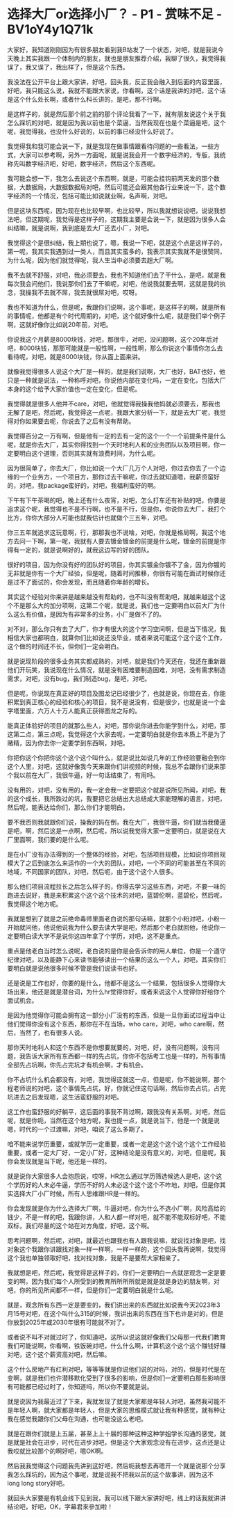 # 选择大厂or选择小厂？ - P1 - 赏味不足 - BV1oY4y1Q71k

大家好，我知道刚刚因为有很多朋友看到我B站发了一个状态，对吧，就是我说今天晚上其实我跟一个体制内的朋友，就也是朋友推荐介绍，我聊了很久，我觉得我误了，我又误了，我出样了，但是这个东西。

我没法在公开平台上跟大家讲，好吧，回头我，反正我会融入到后面的内容里面，好吧，我只能这么说，我就不能跟大家说，你看啊，这个话是我讲的对吧，这个话是这个什么处长啊，或者什么科长讲的，是吧，那不行啊。

是这样子的，就是然后那个前之前的那个评论我看了一下，就有朋友说这个关于我怎么踩坑的对吧，就是因为我以前也是个菜逼，当然我现在也是个菜逼是吧，这个呢，我觉得我，也没什么好说的，以前的事已经没什么好说了。

我觉得我和我可能会说一下，就是我现在做事情跟看待问题的一些看法，一些方式，大家可以参考啊，另外一方面呢，就是说我会开一个数字经济的，专版，我统称先叫数字经济吧，好吧，数字经济，然后这个东西呢。

我可能会想一下，我怎么去说这个东西啊，就是，可能会挂钩前两天发的那个数据，大数据局，大数据数据局对吧，然后可能还会跟其他各行业来说一下，这个数字经济的一个情况，包括可能比如说就业啊，名声啊，对吧。

但是这块东西呢，因为现在也比较早啊，也比较早，所以我就想说说吧，说说我想法吧，但这期呢，我觉得是这样子的，这期我主要是会说一下，就是因为很多人会纠结嘛，就是说啊，我到底是去大厂还去小厂，对吧。

我觉得这个是很纠结，我上期也说了，嗯，我说一下吧，就是这个点是这样子的，第一呢，我其实我遇到过一类人，而且其实蛮多的，我表示其实我就不是很赞同，为什么呢，因为他们就觉得呢，我人生当中必须要去趟大厂啊。

我不去就不舒服，对吧，我必须要去，我也不知道他们去了干什么，是吧，就是我每次我会问他们，我说那你们去了干嘛呢，对吧，他说我就要去啊，这就是我的执念，我操我不去就不屌，我去就很屌对吧，哎呀。

我也不知道为什么，但是呢，我跟你们说啊，这个事呢，是这样子的啊，就是所有的事情呢，他都是有个时代周期的，对吧，这个就好像什么呢，就是我们举个例子啊，这就好像你比如说20年前，对吧。

你说我这个月薪是8000块钱，对吧，那很牛，对吧，没问题啊，这个20年后对吧，8000块钱，那那可能就是一般性啊，一般性啊，那么你说这个事情你怎么去看待呢，对吧，就是8000块钱，你从面上面来讲。

就像我觉得很多人说这个大厂是一样的，就是我们说啊，大厂也好，BAT也好，他只是一种就是说法，一种称呼对吧，你说他内部在变化吗，一定在变化，包括大厂本身的这个给予大家价值也一定在变化，但是呢。

我觉得就是很多人他并不care，对吧，他就觉得我操我他妈就必须要去，那我也无解了是吧，然后呢，我觉得这一点呢，我跟大家分析一下，就是去大厂呢，我觉得对你如果要去呢，你说去了之后有没有帮助。

我觉得百分之一万有啊，但是他有一定的去有一定的这个一个一个前提条件是什么呢，就是你去大厂，其实你得找到一个天时地利人和的业务团队以及项目啊，你一定要明白这个道理，否则其实就有浪费时间，为什么呢。

因为很简单了，你去大厂，你比如说一个大厂几万个人对吧，你过去你去了一个边缘的一个业务方，一个项目方，那你过去干嘛呢，你过去就知道嗯，我薪资蛮好的，对吧，我package蛮好的，对吧，我福利蛮好的啊。

下午有下午茶喝的吧，晚上还有什么夜宵，对吧，怎么打车还有补贴的吧，你要是追求这个呢，我觉得也不是不行啊，也不是不行，但是你，你说你去大厂，我打个比方，你你大部分人可能也就我估计也就做个三五年，对吧。

你三五年就追求这玩意啊，行，那那我也不说啥，对吧，你就是格局啊，我这个地方去问一下啊，第一呢，我就有人要去镀金镀金的前提是什么呢，镀金的前提是你得有一定的，就是说啊好的，就我这边写的好的团队。

很好的项目，因为你没有好的团队好的项目，你其实镀金你镀不了金，因为你镀的无非就是你有一个大厂经验，但是呢，随着时间推移，你很有可能在面试时候你还是过不了面试的，你会发现，而且随着你年龄的增长。

其实这个经验对你来讲是越来越没有帮助的，也不叫没有帮助吧，就越来越这个这个不是那么大的加分项啊，这第二个呢，就是说，我们也一定要明白以前大厂为什么这么有价值，是因为有非常多的业务，小厂是做不了的。

对不对，那么你只有去了大厂，你才有很大的这个学习空间啊，但是当下情况，我相信大家也都明白，就算你们比如说还没毕业，或者来说可能这个这个这个工作，这个做的时间还不长，但你们一定会明白。

就是说现阶段的很多业务其实都成熟的，对吧，就是我们今天还在，我还在重新跟他们开玩笑，我说现在什么情况，就是没有困难要制造困难，对吧，没有需求制造需求，对吧，没有bug，我们制造bug，是吧，对吧。

但是呢，你说现在真正好的项目及图龙记已经很少了，也就是说，你现在去，你能积累到真正核心的经验和核心的项目，我不是说没有，但是很少，也就是说一个金字塔里面，六万人十万人能真正获得图龙之际的。

能真正体验好的项目的就那么些人，对吧，那你说你进去你能学到什么，对吧，那这第二点，第三点呢，我觉得这个大家去呢，一定要明白就是你去本质上不是为了赌精，因为你去你一定要学到东西啊，对吧。

你把你这个你把你这个这个这个叫什么，就是说比如说几年的工作经验要融会到你这个人里，对吧，这就好像我今天来跟你们讲视频的时候，我总不会跟你们说来那个我以前在大厂，我很牛逼，好一句话结束了，有用吗。

没有用的，对吧，没有用的，我一定会我一定要把这个就是说所见所闻，对吧，我的这个成长，我所跌过的坑，我要把它总结出大总结成大家能理解的语言，对吧，然后呢，能表达给你们，那么你们才能明白。

要不我否则我就跟你们说，操我的妈在倒，我在大厂，我很牛逼，你们就当我傻逼是吧，啊，然后这是一点啊，然后呢，所以说我觉得大家一定要明白，就是说在大厂里面啊，我们要的是什么呢。

是在小厂没有办法得到的一个整体的经验，对吧，包括项目规模，比如说你项目规模大了之后到底怎么来运作的一个大的团队，对吧，一个不同的可能甚至在不同的地域，不同国家的团队，对吧，然后呃，由于这个这个人很多。

那么他们项目流程拉长之后怎么样子的，你得去学习这些东西，对吧，不要一味的跑进去说好，我是来积累这个这个这个技术的对吧，蓝碧伦啊，蓝碧伦，然后呢，我觉得这个地方呢。

我就是想到了就是之前绝命毒师里面老白说的那句话嘛，就那个小粉对吧，小粉一开始就问他，他说他说我为什么要去读大学是吧，然后那个老白就回他，他说你一定要明白读大学不是说你这四年拿了个学历，对吧，这不是重点。

重点是他老白当时怎么说呢，老白说的是你是会告诉你的用人单位，你是一个遵守纪律对吧，以及能静下心来读书能够读出一个结果的这么一个人，对吧，其实你们要明白就是说他很多时候不管是我们说读书也好。

还是说是工作也好，你要的是什么，他都不是这么一个结果，包括很多人觉得你大场出来，他还是就是潜台词，为什么hr觉得你好，或者来说这个人觉得你好给你个面试机会。

是因为他觉得你可能会拥有这一部分小厂没有的东西，但是一旦你面试过程当中让他们觉得你没有这个东西，那你在不在当场，who care，对吧，who care啊，然后，当然了，也有很多人说。

那你天时地利人和这个东西不是你想要就要的，对吧，好，没有问题啊，没有问题，我告诉大家所有东西都一样的先占坑，你你不包括考工也是一样的，所有事情全部先占坑啊，你先占完坑才有机会啊，才有机会。

你不占坑什么机会都没有，对吧，我觉得这就这一点，但是呢，你不能说啊，那个程老师说的对吧，这个事情先占坑，好，你就记住这句话啊，然后你去占坑，占完坑进去之后发现嗯，这生活蛮舒服的对吧。

这工作也蛮舒服的好躺平，这后面的事我不背过啊，跟我没有关系啊，对吧，然后呢，就是你呃，当然在这个地方呢，我也提一点，就是说当下，他是一个就是说嗯，时代的一个过渡嘛，对吧，咱说了这么多期了。

咱不能来说学历重要，或就学历一定重要，或者一定是这个这个这个这个工作经验重要，或者一定大厂好，一定小厂好，这种结论是没有意义的，对吧，但是呢，我你会发现就是当下呢，他还是一样的。

就是说你大家很多人会抱怨说，哎呀，HR怎么通过学历筛选候选人是吧，这个这个学历好的人未必牛逼，学历不好的人未必这个这个这个不咋地，对吧，但是你其实选择大厂小厂时候，所有人思维跟HR是一样的。

你会发现就是你为什么选择大厂啊，牛逼对吧，你为什么不选小厂啊，风险高给的钱少，不是一样的吧，我跟你讲，人和人都一样对吧，就不能不能双标好吧，不能双标，我们尽量的这个站在对方角度，好吧，这个啊。

思考问题啊，然后呢，对吧，就最近也跟我也有人跟我说嘛，就说找对象是吧，找对象这个我跟你讲跟找对象一样一样啊，一样一样的，这个回头我再说啊，我觉得这个我也单独领取好吧，找对找对象，我是不是要帮大家相亲了。

我就想是吧，然后呢，我觉得是这样子的，你们一定要明白一点就是观念一定是要变的啊，因为我们每个人所受到的教育所所所所就是就是就是身边的朋友啊，对吧，你的所见所闻都不一样，但是你们一定要明白就是什么呢。

就是，观念所有东西一定是要变的，我们讲出来的东西就比如说我今天2023年3月15号对吧，在这个叫什么315的时候，我讲出来的东西在当下也许是对的，但是你放到2025年或2030年很有可能就不对了。

或者说不叫不对就过时了，你知道吧，这所以说这就好像我们父母那一代我们教育我们可能说啊，你看啊，铁饭碗对吧，什么什么啊，计算机这个这个这个赚钱好赚对吧，这个这个薪资高对吧，然后嘛。

这个什么房地产有红利对吧，等等等就是你说他们说的对吗，对的，但是时代是在变啊，就是我们也许潜移默化受到了很多的影响，但是你们一定要明白那些影响很有可能都已经过时了，你知道吗，所以你不要就是说。

就是说因为我最近过了下来，我就发现了就是大家都是年轻人对吧，虽然我可能不是年轻人啊，就大家都是年轻人，但是大家的思维模式就让我有种感觉，就有种让我在感觉我跟你们父母在沟通，也可能没这么老吧。

就是在跟你们就是上五届，甚至上上十届的那种这种这种学姐学长沟通的感觉，就是就是社会在进步，时代在进步对吧，但是这个大家观念没有在进步，这点还是让我哎就比较那个的啊好吧，嗯OK啊。

然后我我觉得这个问题我先讲到这好吧，然后呃我想去再嗯开一个就是说那个分享我怎么踩坑的，因为这个事呢，就是说我不把我以前的这个故事讲，因为这不long long story好吧。

就回头大家要是有机会线下见到我，我可以线下跟大家讲好吧，线上的话我就讲讲结论吧，好吧，OK，字幕君來參加啦！

